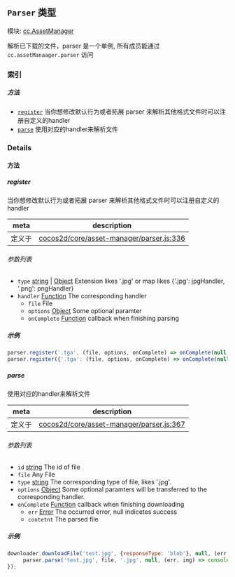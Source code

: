 ## `Parser` 类型



模块: [cc.AssetManager](../modules/cc.AssetManager.md)


解析已下载的文件，parser 是一个单例, 所有成员能通过 `cc.assetManaager.parser` 访问



### 索引



##### 方法

  - [`register`](#register) 当你想修改默认行为或者拓展 parser 来解析其他格式文件时可以注册自定义的handler
  - [`parse`](#parse) 使用对应的handler来解析文件



### Details




<!-- Method Block -->
#### 方法


##### register

当你想修改默认行为或者拓展 parser 来解析其他格式文件时可以注册自定义的handler

| meta | description |
|------|-------------|
| 定义于 | [cocos2d/core/asset-manager/parser.js:336](https://github.com/cocos-creator/engine/blob/f7d50d63228ec3047fe054a2d1e1535e90da2bd1/cocos2d/core/asset-manager/parser.js#L336) |

###### 参数列表
- `type` <a href="https://developer.mozilla.org/en/JavaScript/Reference/Global_Objects/String" class="crosslink external" target="_blank">string</a> &#124; <a href="https://developer.mozilla.org/en/JavaScript/Reference/Global_Objects/Object" class="crosslink external" target="_blank">Object</a> Extension likes '.jpg' or map likes {'.jpg': jpgHandler, '.png': pngHandler}
- `handler` <a href="https://developer.mozilla.org/en/JavaScript/Reference/Global_Objects/Function" class="crosslink external" target="_blank">Function</a> The corresponding handler
	- `file`  File
	- `options` <a href="https://developer.mozilla.org/en/JavaScript/Reference/Global_Objects/Object" class="crosslink external" target="_blank">Object</a> Some optional paramter
	- `onComplete` <a href="https://developer.mozilla.org/en/JavaScript/Reference/Global_Objects/Function" class="crosslink external" target="_blank">Function</a> callback when finishing parsing

##### 示例

```js
parser.register('.tga', (file, options, onComplete) => onComplete(null, null));
parser.register({'.tga': (file, options, onComplete) => onComplete(null, null), '.ext': (file, options, onComplete) => onComplete(null, null)});
```

##### parse

使用对应的handler来解析文件

| meta | description |
|------|-------------|
| 定义于 | [cocos2d/core/asset-manager/parser.js:367](https://github.com/cocos-creator/engine/blob/f7d50d63228ec3047fe054a2d1e1535e90da2bd1/cocos2d/core/asset-manager/parser.js#L367) |

###### 参数列表
- `id` <a href="https://developer.mozilla.org/en/JavaScript/Reference/Global_Objects/String" class="crosslink external" target="_blank">string</a> The id of file
- `file` Any File
- `type` <a href="https://developer.mozilla.org/en/JavaScript/Reference/Global_Objects/String" class="crosslink external" target="_blank">string</a> The corresponding type of file, likes '.jpg'.
- `options` <a href="https://developer.mozilla.org/en/JavaScript/Reference/Global_Objects/Object" class="crosslink external" target="_blank">Object</a> Some optional paramters will be transferred to the corresponding handler.
- `onComplete` <a href="https://developer.mozilla.org/en/JavaScript/Reference/Global_Objects/Function" class="crosslink external" target="_blank">Function</a> callback when finishing downloading
	- `err` <a href="https://developer.mozilla.org/en/JavaScript/Reference/Global_Objects/Error" class="crosslink external" target="_blank">Error</a> The occurred error, null indicetes success
	- `contetnt`  The parsed file

##### 示例

```js
downloader.downloadFile('test.jpg', {responseType: 'blob'}, null, (err, file) => {
     parser.parse('test.jpg', file, '.jpg', null, (err, img) => console.log(err));
});
```



